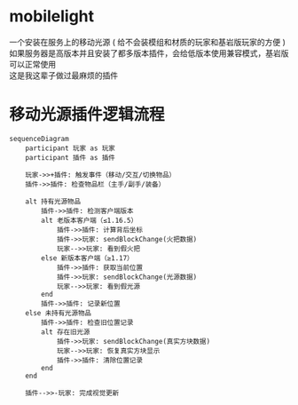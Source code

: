 # mobilelight
一个安装在服务上的移动光源 ( 给不会装模组和材质的玩家和基岩版玩家的方便 ) 
<br>
如果服务器是高版本并且安装了都多版本插件，会给低版本使用兼容模式，基岩版可以正常使用
<br>
这是我这辈子做过最麻烦的插件
# 移动光源插件逻辑流程

```mermaid
sequenceDiagram
    participant 玩家 as 玩家
    participant 插件 as 插件
    
    玩家->>+插件: 触发事件（移动/交互/切换物品）
    插件->>插件: 检查物品栏（主手/副手/装备）
    
    alt 持有光源物品
        插件->>插件: 检测客户端版本
        alt 老版本客户端（≤1.16.5）
            插件->>插件: 计算背后坐标
            插件->>玩家: sendBlockChange(火把数据)
            玩家-->>玩家: 看到假火把
        else 新版本客户端（≥1.17）
            插件->>插件: 获取当前位置
            插件->>玩家: sendBlockChange(光源数据)
            玩家-->>玩家: 看到假光源
        end
        插件->>插件: 记录新位置
    else 未持有光源物品
        插件->>插件: 检查旧位置记录
        alt 存在旧光源
            插件->>玩家: sendBlockChange(真实方块数据)
            玩家-->>玩家: 恢复真实方块显示
            插件->>插件: 清除位置记录
        end
    end
    
    插件-->>-玩家: 完成视觉更新
```

